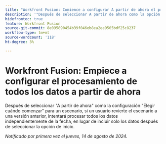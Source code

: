 ```yaml
---
title: "Workfront Fusion: Comience a configurar A partir de ahora el procesamiento de todos los datos"
description: '"Después de seleccionar A partir de ahora como la opción Elegir cuándo comenzar para un escenario, si un usuario revierte el escenario a una versión anterior, intentará procesar todos los datos independientemente de la fecha, en lugar de incluir solo los datos después de seleccionar la opción de inicio".'
hidefromtoc: true
feature: Workfront Fusion
source-git-commit: 8e095890454b39f046eb8ea2ee9505bdf25c8237
workflow-type: tm+mt
source-wordcount: '118'
ht-degree: 3%

---
```



# Workfront Fusion: Empiece a configurar el procesamiento de todos los datos a partir de ahora

Después de seleccionar &quot;A partir de ahora&quot; como la configuración &quot;Elegir cuándo comenzar&quot; para un escenario, si un usuario revierte el escenario a una versión anterior, intentará procesar todos los datos independientemente de la fecha, en lugar de incluir solo los datos después de seleccionar la opción de inicio.

_Notificado por primera vez el jueves, 14 de agosto de 2024._
